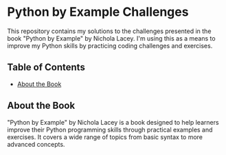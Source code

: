 # Python by Example Challenges

This repository contains my solutions to the challenges presented in the book "Python by Example" by Nichola Lacey. I'm using this as a means to improve my Python skills by practicing coding challenges and exercises.

## Table of Contents

- [About the Book](#about-the-book)

## About the Book

"Python by Example" by Nichola Lacey is a book designed to help learners improve their Python programming skills through practical examples and exercises. It covers a wide range of topics from basic syntax to more advanced concepts.


